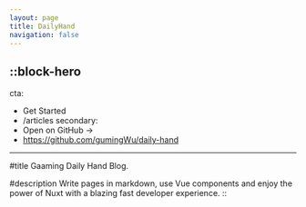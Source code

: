 ```yaml
---
layout: page
title: DailyHand
navigation: false
---
```


::block-hero
---
cta:
  - Get Started
  - /articles
secondary:
  - Open on GitHub →
  - https://github.com/gumingWu/daily-hand
---

#title
Gaaming Daily Hand Blog.

#description
Write pages in markdown, use Vue components and enjoy the power of Nuxt with a blazing fast developer experience.
::
